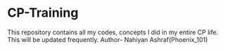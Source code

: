 # CP-Training
This repository contains all my codes, concepts I did in my entire CP life. This will be updated frequently.
Author- Nahiyan Ashraf(Phoenix_101)
